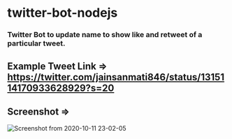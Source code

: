 # twitter-bot-nodejs

### Twitter Bot to update name to show like and retweet of a particular tweet.

## Example Tweet Link => https://twitter.com/jainsanmati846/status/1315114170933628929?s=20

## Screenshot => 

![Screenshot from 2020-10-11 23-02-05](https://user-images.githubusercontent.com/45676934/95685571-3f8dbf00-0c16-11eb-9bbe-fd6861160f6a.png)
